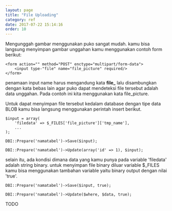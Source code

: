 ```yaml
---
layout: page
title: "File Uploading"
category: ref
date: 2017-07-22 15:14:16
order: 10
---
```


Mengunggah gambar menggunakan puko sangat mudah. kamu bisa langsung menyimpan gambar unggahan kamu menggunakan contoh
form berikut:

```
<form action="" method="POST" enctype="multipart/form-data">
    <input type-"file" name="file_picture" required/>
</form>
```

penamaan input name harus mengandung kata **file_** lalu disambungkan dengan kata bebas lain 
agar puko dapat mendeteksi file tersebut adalah data unggahan.
Pada contoh ini kita menggunakan kata file_picture.

Untuk dapat menyimpan file tersebut kedalam database dengan tipe data BLOB kamu bisa langsung menggunakan perintah insert berikut.

```
$input = array(
    'filedata' => $_FILES['file_picture']['tmp_name'],
    ...
);

DBI::Prepare('namatabel')->Save($input);

DBI::Prepare('namatabel')->Update(array('id' => 1), $input);
```

selain itu, ada kondisi dimana data yang kamu punya pada variable 'filedata' adalah string binary.
untuk menyimpan file binary diluar variable $_FILES kamu bisa menggunakan tambahan variable yaitu binary output dengan nilai 'true'.

```
DBI::Prepare('namatabel')->Save($input, true);

DBI::Prepare('namatabel')->Update($where, $data, true);
```

TODO
